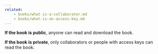 ```yaml
---
related:
    - books/what-is-a-collaborator.md
    - books/what-is-an-access-key.md
---
```


**If the book is public**, anyone can read and download the book.

**If the book is private**, only collaborators or people with access keys can read the book.


